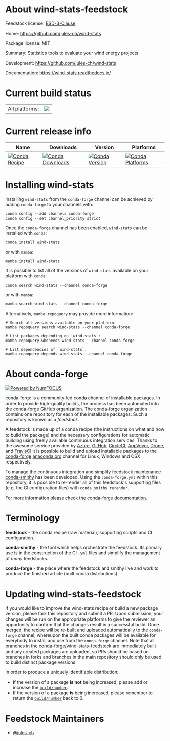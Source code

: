 About wind-stats-feedstock
==========================

Feedstock license: [BSD-3-Clause](https://github.com/conda-forge/wind-stats-feedstock/blob/main/LICENSE.txt)

Home: https://github.com/jules-ch/wind-stats

Package license: MIT

Summary: Statistics tools to evaluate your wind energy projects

Development: https://github.com/jules-ch/wind-stats

Documentation: https://wind-stats.readthedocs.io/

Current build status
====================


<table><tr><td>All platforms:</td>
    <td>
      <a href="https://dev.azure.com/conda-forge/feedstock-builds/_build/latest?definitionId=12564&branchName=main">
        <img src="https://dev.azure.com/conda-forge/feedstock-builds/_apis/build/status/wind-stats-feedstock?branchName=main">
      </a>
    </td>
  </tr>
</table>

Current release info
====================

| Name | Downloads | Version | Platforms |
| --- | --- | --- | --- |
| [![Conda Recipe](https://img.shields.io/badge/recipe-wind--stats-green.svg)](https://anaconda.org/conda-forge/wind-stats) | [![Conda Downloads](https://img.shields.io/conda/dn/conda-forge/wind-stats.svg)](https://anaconda.org/conda-forge/wind-stats) | [![Conda Version](https://img.shields.io/conda/vn/conda-forge/wind-stats.svg)](https://anaconda.org/conda-forge/wind-stats) | [![Conda Platforms](https://img.shields.io/conda/pn/conda-forge/wind-stats.svg)](https://anaconda.org/conda-forge/wind-stats) |

Installing wind-stats
=====================

Installing `wind-stats` from the `conda-forge` channel can be achieved by adding `conda-forge` to your channels with:

```
conda config --add channels conda-forge
conda config --set channel_priority strict
```

Once the `conda-forge` channel has been enabled, `wind-stats` can be installed with `conda`:

```
conda install wind-stats
```

or with `mamba`:

```
mamba install wind-stats
```

It is possible to list all of the versions of `wind-stats` available on your platform with `conda`:

```
conda search wind-stats --channel conda-forge
```

or with `mamba`:

```
mamba search wind-stats --channel conda-forge
```

Alternatively, `mamba repoquery` may provide more information:

```
# Search all versions available on your platform:
mamba repoquery search wind-stats --channel conda-forge

# List packages depending on `wind-stats`:
mamba repoquery whoneeds wind-stats --channel conda-forge

# List dependencies of `wind-stats`:
mamba repoquery depends wind-stats --channel conda-forge
```


About conda-forge
=================

[![Powered by
NumFOCUS](https://img.shields.io/badge/powered%20by-NumFOCUS-orange.svg?style=flat&colorA=E1523D&colorB=007D8A)](https://numfocus.org)

conda-forge is a community-led conda channel of installable packages.
In order to provide high-quality builds, the process has been automated into the
conda-forge GitHub organization. The conda-forge organization contains one repository
for each of the installable packages. Such a repository is known as a *feedstock*.

A feedstock is made up of a conda recipe (the instructions on what and how to build
the package) and the necessary configurations for automatic building using freely
available continuous integration services. Thanks to the awesome service provided by
[Azure](https://azure.microsoft.com/en-us/services/devops/), [GitHub](https://github.com/),
[CircleCI](https://circleci.com/), [AppVeyor](https://www.appveyor.com/),
[Drone](https://cloud.drone.io/welcome), and [TravisCI](https://travis-ci.com/)
it is possible to build and upload installable packages to the
[conda-forge](https://anaconda.org/conda-forge) [anaconda.org](https://anaconda.org/)
channel for Linux, Windows and OSX respectively.

To manage the continuous integration and simplify feedstock maintenance
[conda-smithy](https://github.com/conda-forge/conda-smithy) has been developed.
Using the ``conda-forge.yml`` within this repository, it is possible to re-render all of
this feedstock's supporting files (e.g. the CI configuration files) with ``conda smithy rerender``.

For more information please check the [conda-forge documentation](https://conda-forge.org/docs/).

Terminology
===========

**feedstock** - the conda recipe (raw material), supporting scripts and CI configuration.

**conda-smithy** - the tool which helps orchestrate the feedstock.
                   Its primary use is in the construction of the CI ``.yml`` files
                   and simplify the management of *many* feedstocks.

**conda-forge** - the place where the feedstock and smithy live and work to
                  produce the finished article (built conda distributions)


Updating wind-stats-feedstock
=============================

If you would like to improve the wind-stats recipe or build a new
package version, please fork this repository and submit a PR. Upon submission,
your changes will be run on the appropriate platforms to give the reviewer an
opportunity to confirm that the changes result in a successful build. Once
merged, the recipe will be re-built and uploaded automatically to the
`conda-forge` channel, whereupon the built conda packages will be available for
everybody to install and use from the `conda-forge` channel.
Note that all branches in the conda-forge/wind-stats-feedstock are
immediately built and any created packages are uploaded, so PRs should be based
on branches in forks and branches in the main repository should only be used to
build distinct package versions.

In order to produce a uniquely identifiable distribution:
 * If the version of a package **is not** being increased, please add or increase
   the [``build/number``](https://docs.conda.io/projects/conda-build/en/latest/resources/define-metadata.html#build-number-and-string).
 * If the version of a package **is** being increased, please remember to return
   the [``build/number``](https://docs.conda.io/projects/conda-build/en/latest/resources/define-metadata.html#build-number-and-string)
   back to 0.

Feedstock Maintainers
=====================

* [@jules-ch](https://github.com/jules-ch/)

